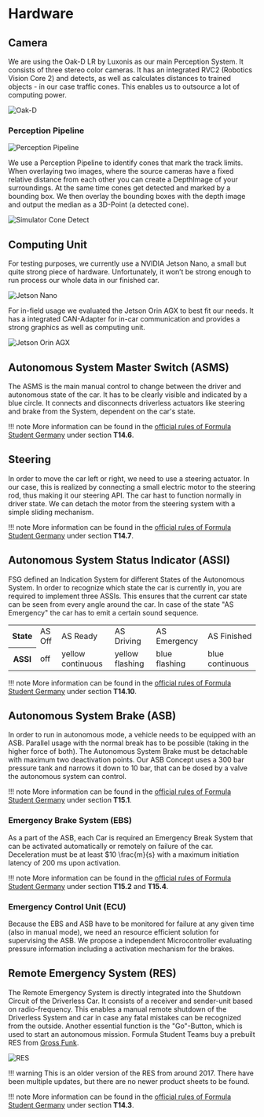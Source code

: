 # Hardware

## Camera

We are using the Oak-D LR by Luxonis as our main Perception System. It consists of three stereo color cameras. It has an integrated RVC2 (Robotics Vision Core 2) and detects, as well as calculates distances to trained objects - in our case traffic cones. This enables us to outsource a lot of computing power.

![Oak-D](assets/luxonis_oak_d_lr.png)

### Perception Pipeline

![Perception Pipeline](assets/perception_pipeline.png)

We use a Perception Pipeline to identify cones that mark the track limits. When overlaying two images, where the source cameras have a fixed relative distance from each other you can create a DepthImage of your surroundings. At the same time cones get detected and marked by a bounding box. We then overlay the bounding boxes with the depth image and output the median as a 3D-Point (a detected cone).

![Simulator Cone Detect](assets/simulator_cone_detect.png)

## Computing Unit

For testing purposes, we currently use a NVIDIA Jetson Nano, a small but quite strong piece of hardware. Unfortunately, it won’t be strong enough to run process our whole data in our finished car.

![Jetson Nano](assets/jetson_nano.jpg)

For in-field usage we evaluated the Jetson Orin AGX to best fit our needs. It has a integrated CAN-Adapter for in-car communication and provides a strong graphics as well as computing unit.

![Jetson Orin AGX](assets/orin_agx.png)

## Autonomous System Master Switch (ASMS)

The ASMS is the main manual control to change between the driver and autonomous state of the car. It has to be clearly visible and indicated by a blue circle. It connects and disconnects driverless actuators like steering and brake from the System, dependent on the car's state.

!!! note
    More information can be found in the [official rules of Formula Student Germany](https://www.formulastudent.de/fsg/rules/) under section __T14.6__.


## Steering

In order to move the car left or right, we need to use a steering actuator. In our case, this is realized by connecting a small electric motor to the steering rod, thus making it our steering API. The car hast to function normally in driver state. We can detach the motor from the steering system with a simple sliding mechanism.

!!! note
    More information can be found in the [official rules of Formula Student Germany](https://www.formulastudent.de/fsg/rules/) under section __T14.7__.

## Autonomous System Status Indicator (ASSI)

FSG defined an Indication System for different States of the Autonomous System. In order to recognize which state the car is currently in, you are required to implement three ASSIs. This ensures that the current car state can be seen from every angle around the car. In case of the state "AS Emergency" the car has to emit a certain sound sequence.

<table>
  <tr>
    <th>State</th>
    <td>AS Off</td>
    <td>AS Ready</td>
    <td>AS Driving</td>
    <td>AS Emergency</td>
    <td>AS Finished</td>
  </tr>
  <tr>
    <th>ASSI</th>
    <td>off</td>
    <td>yellow continuous</td>
    <td>yellow flashing</td>
    <td>blue flashing</td>
    <td>blue continuous</td>
  </tr>
</table>

!!! note
    More information can be found in the [official rules of Formula Student Germany](https://www.formulastudent.de/fsg/rules/) under section __T14.10__.

## Autonomous System Brake (ASB)

In order to run in autonomous mode, a vehicle needs to be equipped with an ASB. Parallel usage with the normal break has to be possible (taking in the higher force of both). The Autonomous System Brake must be detachable with maximum two deactivation points. Our ASB Concept uses a 300 bar pressure tank and narrows it down to 10 bar, that can be dosed by a valve the autonomous system can control.

!!! note
    More information can be found in the [official rules of Formula Student Germany](https://www.formulastudent.de/fsg/rules/) under section __T15.1__.

### Emergency Brake System (EBS)

As a part of the ASB, each Car is required an Emergency Break System that can be activated automatically or remotely on failure of the car. Deceleration must be at least $10 \frac{m}{s} with a maximum initiation latency of 200 ms upon activation. 

!!! note
    More information can be found in the [official rules of Formula Student Germany](https://www.formulastudent.de/fsg/rules/) under section __T15.2__ and __T15.4__.

### Emergency Control Unit (ECU)

Because the EBS and ASB have to be monitored for failure at any given time (also in manual mode), we need an resource efficient solution for supervising the ASB. We propose a independent Microcontroller evaluating pressure information including a activation mechanism for the brakes.

## Remote Emergency System (RES)

The Remote Emergency System is directly integrated into the Shutdown Circuit of the Driverless Car. It consists of a receiver and sender-unit based on radio-frequency. This enables a manual remote shutdown of the Driverless System and car in case any fatal mistakes can be recognized from the outside. Another essential function is the "Go"-Button, which is used to start an autonomous mission. Formula Student Teams buy a prebuilt RES from [Gross Funk](https://www.formulastudent.de/fileadmin/user_upload/all/2017/important_docs/FSG2017_Gross-Funk_v20170126.pdf).

![RES](assets/RES.png)

!!! warning
    This is an older version of the RES from around 2017. There have been multiple updates, but there are no newer product sheets to be found.

!!! note
    More information can be found in the [official rules of Formula Student Germany](https://www.formulastudent.de/fsg/rules/) under section __T14.3__.